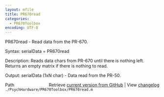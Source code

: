 ```yaml
---
layout: mfile
title: PR670read
categories:
  - PR670Toolbox
encoding: UTF-8
---
```


PR670read - Read data from the PR-670.

Syntax:
serialData = PR670read

Description:
Reads data chars from PR-670 until there is nothing left.  Returns an
empty matrix if there is nothing to read.

Output:
serialData (1xN char) - Data read from the PR-50.


<div class="code_header" style="text-align:right;">
  <span style="float:left;">Path&nbsp;&nbsp;</span> <span class="counter">Retrieve <a href=
  "https://raw.github.com/Psychtoolbox-3/Psychtoolbox-3/beta/./PsychHardware/PR670Toolbox/PR670read.m">current version from GitHub</a> | View <a href=
  "https://github.com/Psychtoolbox-3/Psychtoolbox-3/commits/beta/./PsychHardware/PR670Toolbox/PR670read.m">changelog</a></span>
</div>
<div class="code">
  <code>./PsychHardware/PR670Toolbox/PR670read.m</code>
</div>
